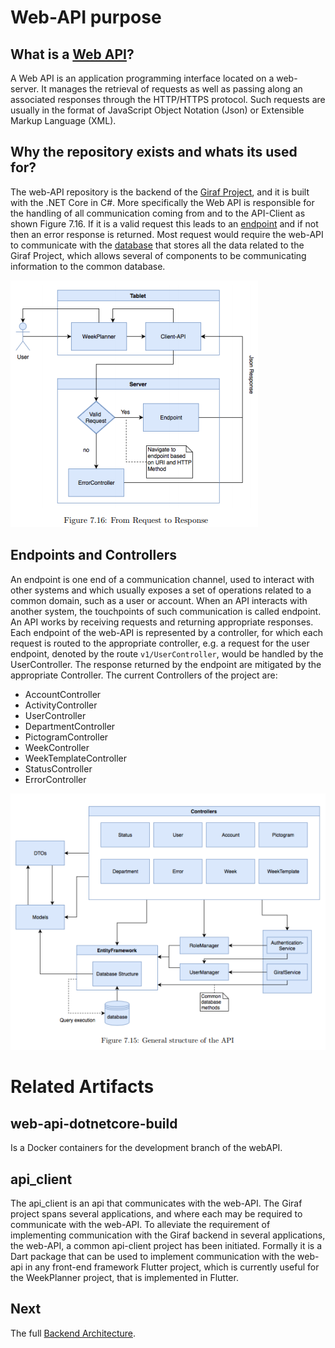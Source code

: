 # Web-API purpose

## What is a [Web API](https://en.wikipedia.org/wiki/Web_API)?

A Web API is an application programming interface located on a web-server. It manages the retrieval of requests as well as passing along an associated responses through the HTTP/HTTPS protocol. Such requests are usually in the format of JavaScript Object Notation (Json) or Extensible Markup Language (XML).

## Why the repository exists and whats its used for?

The web-API repository is the backend of the [Giraf Project](https://github.com/aau-giraf/web-api), and it is built with the .NET Core in C#. More specifically the Web API is responsible for the handling of all communication coming from and to the API-Client as shown Figure 7.16. If it is a valid request this leads to an [endpoint](./EndpointsAndControllers.md) and if not then an error response is returned. Most request would require the web-API to communicate with the [database](./Database.md) that stores all the data related to the Giraf Project, which allows several of components to be communicating information to the common database.

![Web-API in System Overview](./images/Fig-7-16.png)

## Endpoints and Controllers

An endpoint is one end of a communication channel, used to interact with other systems and which usually exposes a set of operations related to a common domain, such as a user or account. When an API interacts with another system, the touchpoints of such communication is called endpoint. An API works by receiving requests and returning appropriate responses. Each endpoint of the web-API is represented by a controller, for which each request is routed to the appropriate controller, e.g. a request for the user endpoint, denoted by the route ```v1/UserController```, would be handled by the UserController. The response returned by the endpoint are mitigated by the appropriate Controller. The current Controllers of the project are: 

- AccountController
- ActivityController
- UserController
- DepartmentController
- PictogramController
- WeekController
- WeekTemplateController
- StatusController
- ErrorController

![Web-API Controllers](./images/Fig-7-15.png)

# Related Artifacts

## web-api-dotnetcore-build
Is a Docker containers for the development branch of the webAPI.

## api_client
The api_client is an api that communicates with the web-API. The Giraf project spans several applications, and where each may be required to communicate with the web-API. To alleviate the requirement of implementing communication with the Giraf backend in several applications, the web-API, a common api-client project has been initiated. Formally it is a Dart package that can be used to implement communication with the web-api in any front-end framework Flutter project, which is currently useful for the WeekPlanner project, that is implemented in Flutter.

## Next

The full [Backend Architecture](./BackendArchitecture.md).